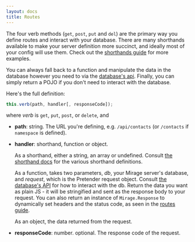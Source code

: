 ```yaml
---
layout: docs
title: Routes
---
```


The four verb methods (`get`, `post`, `put` and `del`) are the primary way you define routes and interact with your database. There are many shorthands available to make your server definition more succinct, and ideally most of your config will use them. Check out the [shorthands guide](../using-shorthands) for more examples.

You can always fall back to a function and manipulate the data in the database however you need to via the [database's api](Database). Finally, you can simply return a POJO if you don't need to interact with the database.

Here's the full definition:

```js
this.verb(path, handler[, responseCode]);
```
where *verb* is `get`, `put`, `post`, or `delete`, and

- **path**: string. The URL you're defining, e.g. `/api/contacts` (or `/contacts` if `namespace` is defined).
- **handler**: shorthand, function or object.

    As a shorthand, either a string, an array or undefined. Consult [the shorthand docs](../using-shorthands) for the various shorthand definitions.

    As a function, takes two parameters, *db*, your Mirage server's database, and *request*, which is the Pretender request object. Consult [the database's API]() for how to interact with the db. Return the data you want as plain JS - it will be stringified and sent as the response body to your request. You can also return an instance of `Mirage.Response` to dynamically set headers and the status code, as seen in the [routes guide](../defining-routes).

    As an object, the data returned from the request.

- **responseCode**: number. optional. The response code of the request.
